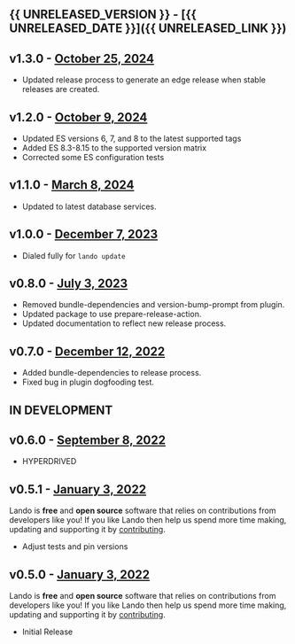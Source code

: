 ## {{ UNRELEASED_VERSION }} - [{{ UNRELEASED_DATE }}]({{ UNRELEASED_LINK }})

## v1.3.0 - [October 25, 2024](https://github.com/lando/elasticsearch/releases/tag/v1.3.0)

* Updated release process to generate an edge release when stable releases are created.

## v1.2.0 - [October 9, 2024](https://github.com/lando/elasticsearch/releases/tag/v1.2.0)

* Updated ES versions 6, 7, and 8 to the latest supported tags
* Added ES 8.3-8.15 to the supported version matrix
* Corrected some ES configuration tests

## v1.1.0 - [March 8, 2024](https://github.com/lando/elasticsearch/releases/tag/v1.1.0)

* Updated to latest database services.

## v1.0.0 - [December 7, 2023](https://github.com/lando/elasticsearch/releases/tag/v1.0.0)

* Dialed fully for `lando update`

## v0.8.0 - [July 3, 2023](https://github.com/lando/elasticsearch/releases/tag/v0.8.0)

* Removed bundle-dependencies and version-bump-prompt from plugin.
* Updated package to use prepare-release-action.
* Updated documentation to reflect new release process.

## v0.7.0 - [December 12, 2022](https://github.com/lando/elasticsearch/releases/tag/v0.7.0)

* Added bundle-dependencies to release process.
* Fixed bug in plugin dogfooding test.

## IN DEVELOPMENT

## v0.6.0 - [September 8, 2022](https://github.com/lando/elasticsearch/releases/tag/v0.6.0)

* HYPERDRIVED

## v0.5.1 - [January 3, 2022](https://github.com/lando/elasticsearch/releases/tag/v0.5.1)

Lando is **free** and **open source** software that relies on contributions from developers like you! If you like Lando then help us spend more time making, updating and supporting it by [contributing](https://github.com/sponsors/lando).

* Adjust tests and pin versions

## v0.5.0 - [January 3, 2022](https://github.com/lando/elasticsearch/releases/tag/v0.5.0)

Lando is **free** and **open source** software that relies on contributions from developers like you! If you like Lando then help us spend more time making, updating and supporting it by [contributing](https://github.com/sponsors/lando).

* Initial Release
